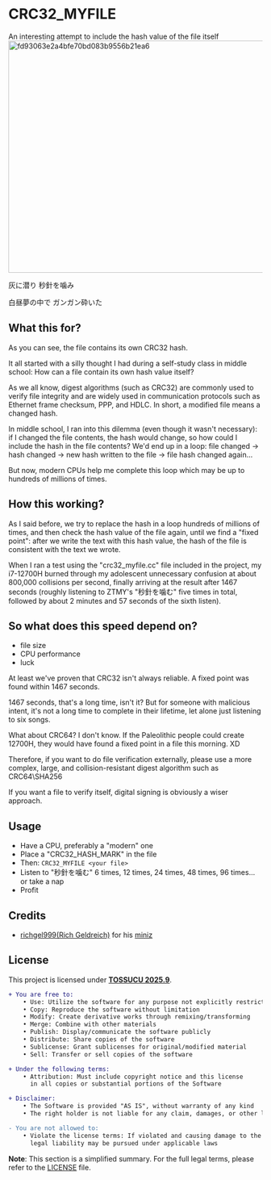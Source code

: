 # CRC32_MYFILE
An interesting attempt to include the hash value of the file itself
<img width="1022" height="460" alt="fd93063e2a4bfe70bd083b9556b21ea6" src="https://github.com/user-attachments/assets/d1ade3ad-0a0b-458e-a379-d25faf427bc7" />

灰に潜り 秒針を噛み

白昼夢の中で ガンガン砕いた

## What this for?

As you can see, the file contains its own CRC32 hash.

It all started with a silly thought I had during a self-study class in middle school: How can a file contain its own hash value itself?

As we all know, digest algorithms (such as CRC32) are commonly used to verify file integrity and are widely used in communication protocols such as Ethernet frame checksum, PPP, and HDLC. In short, a modified file means a changed hash.

In middle school, I ran into this dilemma (even though it wasn't necessary): if I changed the file contents, the hash would change, so how could I include the hash in the file contents? We'd end up in a loop: file changed -> hash changed -> new hash written to the file -> file hash changed again...

But now, modern CPUs help me complete this loop which may be up to hundreds of millions of times.

## How this working?

As I said before, we try to replace the hash in a loop hundreds of millions of times, and then check the hash value of the file again, until we find a "fixed point": after we write the text with this hash value, the hash of the file is consistent with the text we wrote.

When I ran a test using the "crc32_myfile.cc" file included in the project, my i7-12700H burned through my adolescent unnecessary confusion at about 800,000 collisions per second, finally arriving at the result after 1467 seconds (roughly listening to ZTMY's "秒針を噛む" five times in total, followed by about 2 minutes and 57 seconds of the sixth listen).

## So what does this speed depend on?
- file size
- CPU performance
- luck

At least we've proven that CRC32 isn't always reliable. A fixed point was found within 1467 seconds.

1467 seconds, that's a long time, isn't it? But for someone with malicious intent, it's not a long time to complete in their lifetime, let alone just listening to six songs.

What about CRC64? I don't know. If the Paleolithic people could create 12700H, they would have found a fixed point in a file this morning. XD

Therefore, if you want to do file verification externally, please use a more complex, large, and collision-resistant digest algorithm such as CRC64\SHA256

If you want a file to verify itself, digital signing is obviously a wiser approach.

## Usage

- Have a CPU, preferably a "modern" one
- Place a "CRC32_HASH_MARK" in the file
- Then: `CRC32_MYFILE <your file>`
- Listen to "秒針を噛む" 6 times, 12 times, 24 times, 48 ​​times, 96 times... or take a nap
- Profit

## Credits
- [richgel999(Rich Geldreich)](https://github.com/richgel999/) for his [miniz](https://github.com/richgel999/miniz)

## License

This project is licensed under [**TOSSUCU 2025.9**](LICENSE).
```diff
+ You are free to:
    • Use: Utilize the software for any purpose not explicitly restricted
    • Copy: Reproduce the software without limitation
    • Modify: Create derivative works through remixing/transforming
    • Merge: Combine with other materials
    • Publish: Display/communicate the software publicly
    • Distribute: Share copies of the software
    • Sublicense: Grant sublicenses for original/modified material
    • Sell: Transfer or sell copies of the software

+ Under the following terms:
    • Attribution: Must include copyright notice and this license
      in all copies or substantial portions of the Software

+ Disclaimer:
    • The Software is provided "AS IS", without warranty of any kind
    • The right holder is not liable for any claim, damages, or other liability

- You are not allowed to:
    • Violate the license terms: If violated and causing damage to the right holder,
      legal liability may be pursued under applicable laws

```
**Note**: This section is a simplified summary. For the full legal terms, please refer to the [LICENSE](LICENSE) file.
